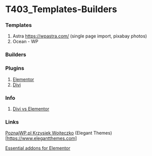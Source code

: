 # T403_Templates-Builders

### Templates

1. Astra https://wpastra.com/ (single page import, pixabay photos)
2. Ocean - WP

### Builders


### Plugins
1. [Elementor](https://elementor.com/)
2. [Divi](https://www.elegantthemes.com/gallery/divi/)

### Info
1. [Divi vs Elementor](https://www.youtube.com/watch?v=gvg0ldGN6A0)

### Links
[PoznajWP.pl Krzysiek Wojteczko](https://www.youtube.com/channel/UCc_tRL8AZxPq5A9UZUdqk8g)
(Elegant Themes)[https://www.elegantthemes.com]

[Essential addons for Elementor](https://essential-addons.com/elementor/)
